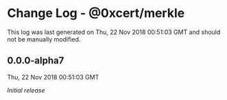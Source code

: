 # Change Log - @0xcert/merkle

This log was last generated on Thu, 22 Nov 2018 00:51:03 GMT and should not be manually modified.

## 0.0.0-alpha7
Thu, 22 Nov 2018 00:51:03 GMT

*Initial release*

